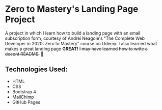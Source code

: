 # Zero to Mastery's Landing Page Project

A project in which I learn how to build a landing page with an email subscription form, courtesy of Andrei Neagoie's "The Complete Web Developer in 2020: Zero to Mastery" course on Udemy. I also learned what makes a great landing page **GREAT!** ~~I may have learned how to write a decent README.~~ :speak_no_evil:

## Technologies Used: 

  * HTML
  * CSS
  * Bootstrap 4
  * MailChimp
  * GitHub Pages

